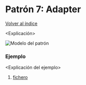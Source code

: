 # Patrón 7: Adapter

[Volver al índice](https://github.com/Elolawyn/RubyDesignPatterns#index)

<Explicación>

![Modelo del patrón](https://github.com/Elolawyn/RubyDesignPatterns/blob/master/Adapter/<image>)

### Ejemplo

<Explicación del ejemplo>

1. [fichero](https://github.com/Elolawyn/RubyDesignPatterns/blob/master/Adapter/<fichero>)

